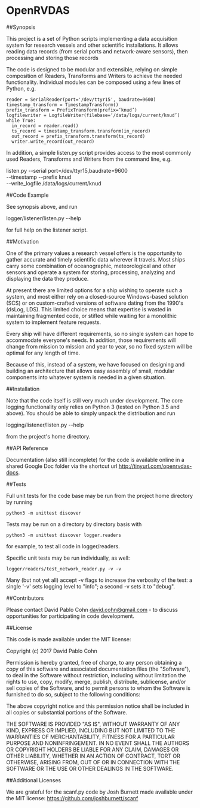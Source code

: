 # OpenRVDAS

##Synopsis

This project is a set of Python scripts implementing a data
acquisition system for research vessels and other scientific
installations. It allows reading data records (from serial ports and
network-aware sensors), then processing and storing those records

The code is designed to be modular and extensible, relying on simple
composition of Readers, Transforms and Writers to achieve the needed
functionality. Individual modules can be composed using a few lines of
Python, e.g.

    reader = SerialReader(port='/dev/ttyr15', baudrate=9600)
    timestamp_transform = TimestampTransform()
    prefix_transform = PrefixTransform(prefix=‘knud’)
    logfilewriter = LogfileWriter(filebase=‘/data/logs/current/knud’)
    while True:
      in_record = reader.read()
      ts_record = timestamp_transform.transform(in_record)
      out_record = prefix_transform.transform(ts_record)
      writer.write_record(out_record)

In addition, a simple listen.py script provides access to the most
commonly used Readers, Transforms and Writers from the command line,
e.g.

listen.py --serial port=/dev/ttyr15,baudrate=9600 \
    --timestamp --prefix knud \
    --write_logfile /data/logs/current/knud

##Code Example

See synopsis above, and run

  logger/listener/listen.py --help

for full help on the listener script.

##Motivation

One of the primary values a research vessel offers is the opportunity
to gather accurate and timely scientific data wherever it
travels. Most ships carry some combination of oceanographic,
meteorological and other sensors and operate a system for storing,
processing, analyzing and displaying the data they produce.

At present there are limited options for a ship wishing to operate
such a system, and most either rely on a closed-source Windows-based
solution (SCS) or on custom-crafted versions of software dating from
the 1990's (dsLog, LDS). This limited choice means that expertise is
wasted in maintaining fragmented code, or stifled while waiting for a
monolithic system to implement feature requests.

Every ship will have different requirements, so no single system can
hope to accommodate everyone's needs. In addition, those requirements
will change from mission to mission and year to year, so no fixed
system will be optimal for any length of time.

Because of this, instead of a system, we have focused on designing and
building an architecture that allows easy assembly of small, modular
components into whatever system is needed in a given situation.

##Installation

Note that the code itself is still very much under development. The
core logging functionality only relies on Python 3 (tested on Python
3.5 and above). You should be able to simply unpack the distribution
and run

  logging/listener/listen.py --help

from the project's home directory.


##API Reference

Documentation (also still incomplete) for the code is available online
in a shared Google Doc folder via the shortcut url
http://tinyurl.com/openrvdas-docs.

##Tests

Full unit tests for the code base may be run from the project home
directory by running

    python3 -m unittest discover

Tests may be run on a directory by directory basis with

    python3 -m unittest discover logger.readers

for example, to test all code in logger/readers.

Specific unit tests may be run individually, as well:

    logger/readers/test_network_reader.py -v -v

Many (but not yet all) accept -v flags to increase the verbosity of
the test: a single '-v' sets logging level to "info"; a second -v sets
it to "debug".

##Contributors

Please contact David Pablo Cohn <david.cohn@gmail.com> - to discuss
opportunities for participating in code development.

##License

This code is made available under the MIT license:

Copyright (c) 2017 David Pablo Cohn

Permission is hereby granted, free of charge, to any person obtaining a copy
of this software and associated documentation files (the "Software"), to deal
in the Software without restriction, including without limitation the rights
to use, copy, modify, merge, publish, distribute, sublicense, and/or sell
copies of the Software, and to permit persons to whom the Software is
furnished to do so, subject to the following conditions:

The above copyright notice and this permission notice shall be included in all
copies or substantial portions of the Software.

THE SOFTWARE IS PROVIDED "AS IS", WITHOUT WARRANTY OF ANY KIND, EXPRESS OR
IMPLIED, INCLUDING BUT NOT LIMITED TO THE WARRANTIES OF MERCHANTABILITY,
FITNESS FOR A PARTICULAR PURPOSE AND NONINFRINGEMENT. IN NO EVENT SHALL THE
AUTHORS OR COPYRIGHT HOLDERS BE LIABLE FOR ANY CLAIM, DAMAGES OR OTHER
LIABILITY, WHETHER IN AN ACTION OF CONTRACT, TORT OR OTHERWISE, ARISING FROM,
OUT OF OR IN CONNECTION WITH THE SOFTWARE OR THE USE OR OTHER DEALINGS IN THE
SOFTWARE.

##Additional Licenses

We are grateful for the scanf.py code by Josh Burnett made available
under the MIT license: https://github.com/joshburnett/scanf